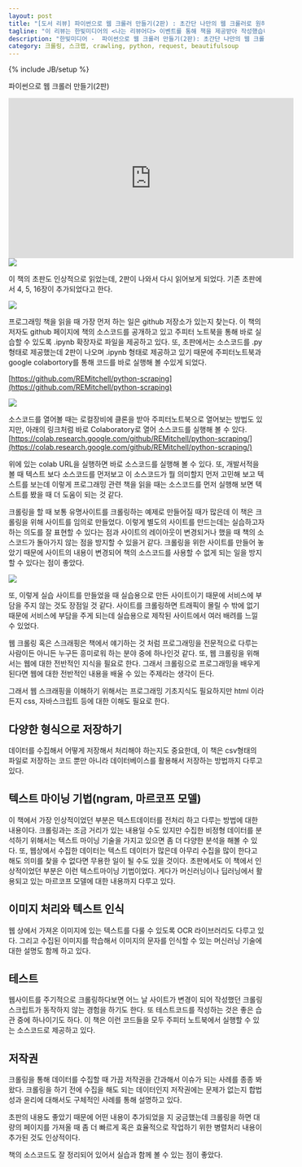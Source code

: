 ```yaml
---
layout: post
title: "[도서 리뷰] 파이썬으로 웹 크롤러 만들기(2판) : 초간단 나만의 웹 크롤러로 원하는 데이터를 가져오는 방법"
tagline: "이 리뷰는 한빛미디어의 <나는 리뷰어다> 이벤트를 통해 책을 제공받아 작성했습니다. "
description: "한빛미디어 -  파이썬으로 웹 크롤러 만들기(2판): 초간단 나만의 웹 크롤러로 원하는 데이터를 가져오는 방법" 
category: 크롤링, 스크랩, crawling, python, request, beautifulsoup
---
```


{% include JB/setup %}

파이썬으로 웹 크롤러 만들기(2판)

<iframe width="560" height="315" src="https://www.youtube.com/embed/ex9JP1iFcnY" frameborder="0" allow="accelerometer; encrypted-media; gyroscope; picture-in-picture" allowfullscreen></iframe>


<img src="https://i.imgur.com/Z5xRVQH.jpg">


이 책의 초판도 인상적으로 읽었는데, 2판이 나와서 다시 읽어보게 되었다.
기존 초판에서 4, 5, 16장이 추가되었다고 한다.

<img src="https://i.imgur.com/dEOJYQN.png">

프로그래밍 책을 읽을 때 가장 먼저 하는 일은 github 저장소가 있는지 찾는다.
이 책의 저자도 github 페이지에 책의 소스코드를 공개하고 있고 주피터 노트북을 통해 바로 실습할 수 있도록 .ipynb 확장자로 파일을 제공하고 있다.
또, 초판에서는 소스코드를 .py 형태로 제공했는데 2판이 나오며 .ipynb 형태로 제공하고 있기 때문에 주피터노트북과 google colabortory를 통해 코드를 바로 실행해 볼 수있게 되었다.

[https://github.com/REMitchell/python-scraping](https://github.com/REMitchell/python-scraping)

<img src="https://i.imgur.com/67FA4sY.png">

소스코드를 열어볼 때는 로컬장비에 클론을 받아 주피터노트북으로 열어보는 방법도 있지만, 아래의 링크처럼 바로 Colaboratory로 열어 소스코드를 실행해 볼 수 있다.
[https://colab.research.google.com/github/REMitchell/python-scraping/](https://colab.research.google.com/github/REMitchell/python-scraping/)

위에 있는 colab URL을 실행하면 바로 소스코드를 실행해 볼 수 있다.
또, 개발서적을 볼 때 텍스트 보다 소스코드를 먼저보고 이 소스코드가 뭘 의미할지 먼저 고민해 보고 텍스트를 보는데 이렇게 프로그래밍 관련 책을 읽을 때는 소스코드를 먼저 실행해 보면 텍스트를 봤을 때 더 도움이 되는 것 같다.

크롤링을 할 때 보통 유명사이트를 크롤링하는 예제로 만들어질 때가 많은데 이 책은 크롤링을 위해 사이트를 임의로 만들었다. 이렇게 별도의 사이트를 만드는데는 실습하고자 하는 의도를 잘 표현할 수 있다는 점과 사이트의 레이아웃이 변경되거나 했을 때 책의 소스코드가 돌아가지 않는 점을 방지할 수 있을거 같다.
크롤링을 위한 사이트를 만들어 놓았기 때문에 사이트의 내용이 변경되어 책의 소스코드를 사용할 수 없게 되는 일을 방지할 수 있다는 점이 좋았다.

<img src="https://i.imgur.com/MoqqMYg.png">

또, 이렇게 실습 사이트를 만들었을 때 실습용으로 만든 사이트이기 때문에 서비스에 부담을 주지 않는 것도 장점일 것 같다. 사이트를 크롤링하면 트래픽이 몰릴 수 밖에 없기 때문에 서비스에 부담을 주게 되는데 실습용으로 제작된 사이트에서 여러 배려를 느낄 수 있었다.


웹 크롤링 혹은 스크래핑은 책에서 얘기하는 것 처럼 프로그래밍을 전문적으로 다루는 사람이든 아니든 누구든 흥미로워 하는 분야 중에 하나인것 같다.
또, 웹 크롤링을 위해서는 웹에 대한 전반적인 지식을 필요로 한다.
그래서 크롤링으로 프로그래밍을 배우게 된다면 웹에 대한 전반적인 내용을 배울 수 있는 주제라는 생각이 든다.

그래서 웹 스크래핑을 이해하기 위해서는 프로그래밍 기초지식도 필요하지만 html 이라든지 css, 자바스크립트 등에 대한 이해도 필요로 한다.


## 다양한 형식으로 저장하기

데이터를 수집해서 어떻게 저장해서 처리해야 하는지도 중요한데, 이 책은 csv형태의 파일로 저장하는 코드 뿐만 아니라 데이터베이스를 활용해서 저장하는 방법까지 다루고 있다.

## 텍스트 마이닝 기법(ngram, 마르코프 모델)

이 책에서 가장 인상적이었던 부분은 텍스트데이터를 전처리 하고 다루는 방법에 대한 내용이다.
크롤링과는 조금 거리가 있는 내용일 수도 있지만 수집한 비정형 데이터를 분석하기 위해서는 텍스트 마이닝 기술을 가지고 있으면 좀 더 다양한 분석을 해볼 수 있다. 또, 웹상에서 수집한 데이터는 텍스트 데이터가 많은데 아무리 수집을 많이 한다고 해도 의미를 찾을 수 없다면 무용한 일이 될 수도 있을 것이다.
초판에서도 이 책에서 인상적이었던 부분은 이런 텍스트마이닝 기법이었다.
게다가 머신러닝이나 딥러닝에서 활용되고 있는 마르코프 모델에 대한 내용까지 다루고 있다.


## 이미지 처리와 텍스트 인식
웹 상에서 가져온 이미지에 있는 텍스트를 다룰 수 있도록 OCR 라이브러리도 다루고 있다. 그리고 수집된 이미지를 학습해서 이미지의 문자를 인식할 수 있는 머신러닝 기술에 대한 설명도 함께 하고 있다.


## 테스트

웹사이트를 주기적으로 크롤링하다보면 어느 날 사이트가 변경이 되어 작성했던 크롤링 스크립트가 동작하지 않는 경험을 하기도 한다. 또 테스트코드를 작성하는 것은 좋은 습관 중에 하나이기도 하다.
이 책은 이런 코드들을 모두 주피터 노트북에서 실행할 수 있는 소스코드로 제공하고 있다.


## 저작권
크롤링을 통해 데이터를 수집할 때 가끔 저작권을 간과해서 이슈가 되는 사례를 종종 봐왔다.
크롤링을 하기 전에 수집을 해도 되는 데이터인지 저작권에는 문제가 없는지 합법성과 윤리에 대해서도 구체적인 사례를 통해 설명하고 있다.


초판의 내용도 좋았기 때문에 어떤 내용이 추가되었을 지 궁금했는데 크롤링을 하면 대량의 페이지를 가져올 때 좀 더 빠르게 혹은 효율적으로 작업하기 위한 병렬처리 내용이 추가된 것도 인상적이다.

책의 소스코드도 잘 정리되어 있어서 실습과 함께 볼 수 있는 점이 좋았다.
